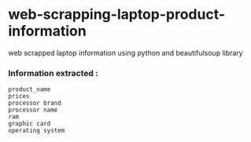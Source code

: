 # web-scrapping-laptop-product-information
web scrapped laptop information using python and beautifulsoup  library
### Information extracted :
    product_name
    prices
    processor brand
    processor name
    ram
    graphic card
    operating system
